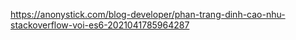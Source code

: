 https://anonystick.com/blog-developer/phan-trang-dinh-cao-nhu-stackoverflow-voi-es6-2021041785964287